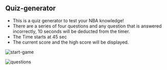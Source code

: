 ## Quiz-generator

- This is a quiz generator to test your NBA knowledge!
- There are a series of four questions and any question that is answered incorrectly, 10 seconds will be deducted from the timer.
- The Time starts at 45 sec
- The current score and the high score will be displayed.

![start-game](https://user-images.githubusercontent.com/33878845/118345507-ee72e000-b502-11eb-88d2-e0e8a9472933.PNG)

![questions](https://user-images.githubusercontent.com/33878845/118345511-f599ee00-b502-11eb-9a0c-b12fe8844566.PNG)


